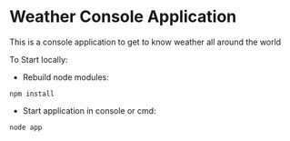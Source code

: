 # Weather Console Application

This is a console application to get to know weather all around the world

To Start locally:

- Rebuild node modules:

```
npm install
```

- Start application in console or cmd:

```
node app
```
